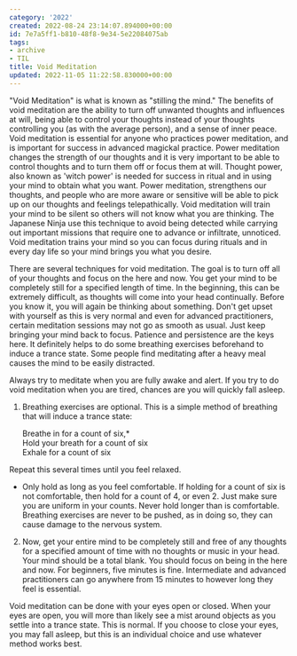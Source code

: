 ```yaml
---
category: '2022'
created: 2022-08-24 23:14:07.894000+00:00
id: 7e7a5ff1-b810-48f8-9e34-5e22084075ab
tags:
- archive
- TIL
title: Void Meditation
updated: 2022-11-05 11:22:58.830000+00:00
---
```

   
"Void Meditation" is what is known as "stilling the mind." The benefits of void meditation are the ability to turn off unwanted thoughts and influences at will, being able to control your thoughts instead of your thoughts controlling you (as with the average person), and a sense of inner peace. Void meditation is essential for anyone who practices power meditation, and is important for success in advanced magickal practice. Power meditation changes the strength of our thoughts and it is very important to be able to control thoughts and to turn them off or focus them at will. Thought power, also known as 'witch power' is needed for success in ritual and in using your mind to obtain what you want. Power meditation, strengthens our thoughts, and people who are more aware or sensitive will be able to pick up on our thoughts and feelings telepathically. Void meditation will train your mind to be silent so others will not know what you are thinking. The Japanese Ninja use this technique to avoid being detected while carrying out important missions that require one to advance or infiltrate, unnoticed. Void meditation trains your mind so you can focus during rituals and in every day life so your mind brings you what you desire.   
   
There are several techniques for void meditation. The goal is to turn off all of your thoughts and focus on the here and now. You get your mind to be completely still for a specified length of time. In the beginning, this can be extremely difficult, as thoughts will come into your head continually. Before you know it, you will again be thinking about something. Don't get upset with yourself as this is very normal and even for advanced practitioners, certain meditation sessions may not go as smooth as usual. Just keep bringing your mind back to focus. Patience and persistence are the keys here. It definitely helps to do some breathing exercises beforehand to induce a trance state. Some people find meditating after a heavy meal causes the mind to be easily distracted.   
   
Always try to meditate when you are fully awake and alert. If you try to do void meditation when you are tired, chances are you will quickly fall asleep.   
   
1. Breathing exercises are optional. This is a simple method of breathing that will induce a trance state:   
   
    Breathe in for a count of six,*   
    Hold your breath for a count of six   
    Exhale for a count of six    
   
Repeat this several times until you feel relaxed.   
* Only hold as long as you feel comfortable. If holding for a count of six is not comfortable, then hold for a count of 4, or even 2. Just make sure you are uniform in your counts. Never hold longer than is comfortable. Breathing exercises are never to be pushed, as in doing so, they can cause damage to the nervous system.   
   
2. Now, get your entire mind to be completely still and free of any thoughts for a specified amount of time with no thoughts or music in your head. Your mind should be a total blank. You should focus on being in the here and now. For beginners, five minutes is fine. Intermediate and advanced practitioners can go anywhere from 15 minutes to however long they feel is essential.   
   
    
   
Void meditation can be done with your eyes open or closed. When your eyes are open, you will more than likely see a mist around objects as you settle into a trance state. This is normal. If you choose to close your eyes, you may fall asleep, but this is an individual choice and use whatever method works best.